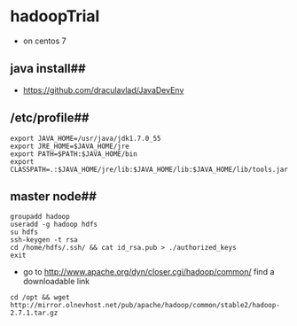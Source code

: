 # hadoopTrial
* on centos 7

## java install##
* https://github.com/draculavlad/JavaDevEnv

## /etc/profile##
```
export JAVA_HOME=/usr/java/jdk1.7.0_55
export JRE_HOME=$JAVA_HOME/jre
export PATH=$PATH:$JAVA_HOME/bin
export CLASSPATH=.:$JAVA_HOME/jre/lib:$JAVA_HOME/lib:$JAVA_HOME/lib/tools.jar
```

## master node##
```shell
groupadd hadoop
useradd -g hadoop hdfs
su hdfs
ssh-keygen -t rsa
cd /home/hdfs/.ssh/ && cat id_rsa.pub > ./authorized_keys
exit
```
* go to http://www.apache.org/dyn/closer.cgi/hadoop/common/ find a downloadable link
```
cd /opt && wget http://mirror.olnevhost.net/pub/apache/hadoop/common/stable2/hadoop-2.7.1.tar.gz

```

